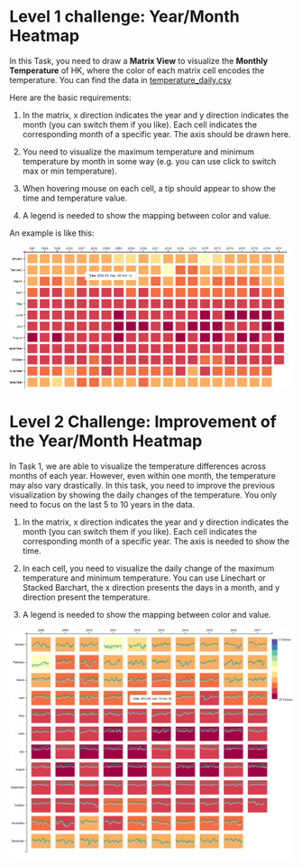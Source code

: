 # Level 1 challenge: Year/Month Heatmap
In this Task, you need to draw a **Matrix View** to visualize the **Monthly Temperature** of HK, where the color of each matrix cell encodes the temperature. You can find the data in [temperature_daily.csv](./temperature_daily.csv)

Here are the basic requirements:

1. In the matrix, x direction indicates the year and y direction indicates the month (you can switch them if you like). Each cell indicates the corresponding month of a specific year. The axis should be drawn here.

1. You need to visualize the maximum temperature and minimum temperature by month in some way (e.g. you can use click to switch max or min temperature).

1. When hovering mouse on each cell, a tip should appear to show the time and temperature value.

1. A legend is needed to show the mapping between color and value.

  An example is like this:

  ![level1](./level1.png)

# Level 2 Challenge: Improvement of the Year/Month Heatmap

In Task 1, we are able to visualize the temperature differences across months of each year. However, even within one month, the temperature may also vary drastically. In this task, you need to improve the previous visualization by showing the daily changes of the temperature. You only need to focus on the last 5 to 10 years in the data.

1. In the matrix, x direction indicates the year and y direction indicates the month (you can switch them if you like). Each cell indicates the corresponding month of a specific year. The axis is needed to show the time.

1. In each cell, you need to visualize the daily change of the maximum temperature and minimum temperature. You can use Linechart or Stacked Barchart, the x direction presents the days in a month, and y direction present the temperature.

1. A legend is needed to show the mapping between color and value.

![level2](./level2.png)

